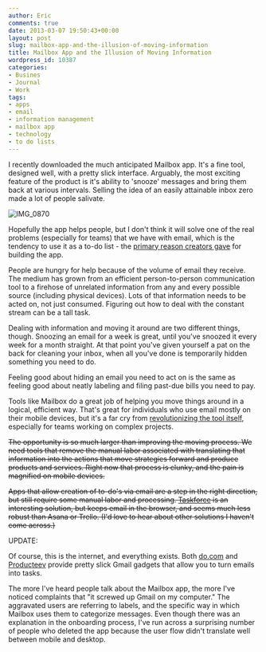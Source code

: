 ```yaml
---
author: Eric
comments: true
date: 2013-03-07 19:50:43+00:00
layout: post
slug: mailbox-app-and-the-illusion-of-moving-information
title: Mailbox App and the Illusion of Moving Information
wordpress_id: 10387
categories:
- Busines
- Journal
- Work
tags:
- apps
- email
- information management
- mailbox app
- technology
- to do lists
---
```


I recently downloaded the much anticipated Mailbox app. It's a fine tool, designed well, with a pretty slick interface. Arguably, the most exciting feature of the product is it's ability to 'snooze' messages and bring them back at various intervals. Selling the idea of an easily attainable inbox zero made a lot of people salivate.

![IMG_0870](http://ericdodds.com/v2/wp-content/uploads/2013/03/IMG_0870-e1362685058726.jpg)

Hopefully the app helps people, but I don't think it will solve one of the real problems (especially for teams) that we have with email, which is the tendency to use it as a to-do list - the [primary reason creators gave](http://mailboxapp.com/story) for building the app.

People are hungry for help because of the volume of email they receive. The medium has grown from an efficient person-to-person communication tool to a firehose of unrelated information from any and every possible source (including physical devices). Lots of that information needs to be acted on, not just consumed. Figuring out how to deal with the constant stream can be a tall task.

Dealing with information and moving it around are two different things, though. Snoozing an email for a week is great, until you've snoozed it every week for a month straight. At that point you've given yourself a pat on the back for cleaning your inbox, when all you've done is temporarily hidden something you need to do.

Feeling good about hiding an email you need to act on is the same as feeling good about neatly labeling and filing past-due bills you need to pay.

Tools like Mailbox do a great job of helping you move things around in a logical, efficient way. That's great for individuals who use email mostly on their mobile devices, but it's a far cry from [revolutionizing the tool itself](http://visualidiot.com/articles/mailappapp), especially for teams working on complex projects.

<del>The opportunity is so much larger than improving the moving process. We need tools that remove the manual labor associated with translating that information into the actions that move strategies forward and produce products and services. Right now that process is clunky, and the pain is magnified on mobile devices.</del>

<del>Apps that allow creation of to-do's via email are a step in the right direction, but still require some manual labor and processing. [Taskforce](http://www.taskforceapp.com/) is an interesting solution, but keeps email in the browser, and seems much less robust than Asana or Trello. (I'd love to hear about other solutions I haven't come across.)</del>

UPDATE:

Of course, this is the internet, and everything exists. Both [do.com](http://do.com) and [Producteev](http://www.producteev.com/) provide pretty slick Gmail gadgets that allow you to turn emails into tasks. 

The more I've heard people talk about the Mailbox app, the more I've noticed complaints that "it screwed up Gmail on my computer." The aggravated users are referring to labels, and the specific way in which Mailbox uses them to categorize messages. Even though there was an explanation in the onboarding process, I've run across a surprising number of people who deleted the app because the user flow didn't translate well between mobile and desktop. 

